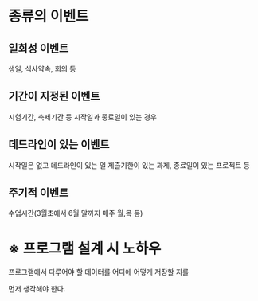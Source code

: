 # 종류의 이벤트

## 일회성 이벤트
생일, 식사약속, 회의 등

## 기간이 지정된 이벤트
시험기간, 축제기간 등
시작일과 종료일이 있는 경우

## 데드라인이 있는 이벤트
시작일은 없고 데드라인이 있는 일
제출기한이 있는 과제, 종료일이 있는 프로젝트 등

## 주기적 이벤트
수업시간(3월초에서 6월 말까지 매주 월,목 등)


# ※ 프로그램 설계 시 노하우

프로그램에서 다루어야 할 데이터를 어디에 어떻게 저장할 지를

먼저 생각해야 한다.





